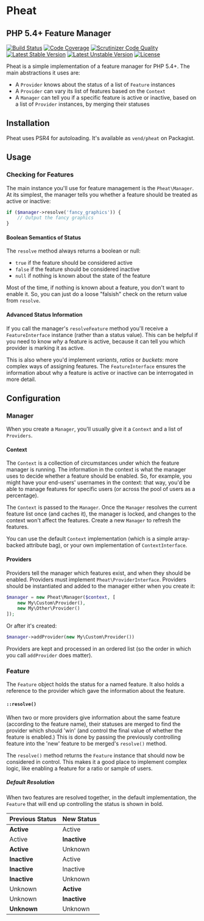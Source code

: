 # Pheat

## PHP 5.4+ Feature Manager

[![Build Status](https://travis-ci.org/vend/pheat.svg?branch=master)](https://travis-ci.org/vend/pheat)
[![Code Coverage](https://scrutinizer-ci.com/g/vend/pheat/badges/coverage.png?b=master&s=704647138ef760ac320f01d0eb40231f9a4082c3)](https://scrutinizer-ci.com/g/vend/pheat/?branch=master)
[![Scrutinizer Code Quality](https://scrutinizer-ci.com/g/vend/pheat/badges/quality-score.png?b=master&s=7f41f355e36b0f7a733a6291ecac525abc752ed8)](https://scrutinizer-ci.com/g/vend/pheat/?branch=master)
[![Latest Stable Version](https://poser.pugx.org/vend/pheat/v/stable.svg)](https://packagist.org/packages/vend/pheat)
[![Latest Unstable Version](https://poser.pugx.org/vend/pheat/v/unstable.svg)](https://packagist.org/packages/vend/pheat)
[![License](https://poser.pugx.org/vend/pheat/license.svg)](https://packagist.org/packages/vend/pheat)

Pheat is a simple implementation of a feature manager for PHP 5.4+. The main abstractions it uses are:

* A `Provider` knows about the status of a list of `Feature` instances
* A `Provider` can vary its list of features based on the `Context`
* A `Manager` can tell you if a specific feature is active or inactive, based on a list of `Provider` instances, by merging their statuses

## Installation

Pheat uses PSR4 for autoloading. It's available as `vend/pheat` on Packagist.

## Usage

### Checking for Features

The main instance you'll use for feature management is the `Pheat\Manager`. At its simplest, the manager tells you whether a feature should be treated as active or inactive:

```php
if ($manager->resolve('fancy_graphics')) {
    // Output the fancy graphics
}
```

#### Boolean Semantics of Status

The `resolve` method always returns a boolean or null:
 * `true` if the feature should be considered active
 * `false` if the feature should be considered inactive
 * `null` if nothing is known about the state of the feature

Most of the time, if nothing is known about a feature, you don't want to enable it. So, you can just do a loose "falsish" check on the return value from `resolve`.


#### Advanced Status Information

If you call the manager's `resolveFeature` method you'll receive a `FeatureInterface` instance (rather than a status value). This can be helpful if you need to know *why* a feature is active, because it can tell you which provider is marking it as active.

This is also where you'd implement *variants*, *ratios* or *buckets*: more complex ways of assigning features. The `FeatureInterface` ensures the information about why a feature is active or inactive can be interrogated in more detail.

## Configuration

### Manager

When you create a `Manager`, you'll usually give it a `Context` and a list of `Providers`.

#### Context

The `Context` is a collection of circumstances under which the feature manager is running. The information in the context is what the manager uses to decide whether a feature should be enabled. So, for example, you might have your end-users' usernames in the context: that way, you'd be able to manage features for specific users (or across the pool of users as a percentage).

The `Context` is passed to the `Manager`. Once the `Manager` resolves the current feature list once (and caches it), the manager is locked, and changes to the context won't affect the features. Create a new `Manager` to refresh the features.

You can use the default `Context` implementation (which is a simple array-backed attribute bag), or your own implementation of `ContextInterface`.

#### Providers

Providers tell the manager which features exist, and when they should be enabled. Providers must implement `Pheat\ProviderInterface`. Providers should be instantiated and added to the manager either when you create it:

```php
$manager = new Pheat\Manager($context, [
    new My\Custom\Provider(),
    new My\Other\Provider()
]);
```

Or after it's created:

```php
$manager->addProvider(new My\Custom\Provider())
```

Providers are kept and processed in an ordered list (so the order in which you call `addProvider` does matter).

### Feature

The `Feature` object holds the status for a named feature. It also holds a reference to the provider which gave the information about the feature.

#### `::resolve()`

When two or more providers give information about the same feature (according to the feature name), their statuses are merged to find the provider which should 'win' (and control the final value of whether the feature is enabled.) This is done by passing the previously controlling feature into the 'new' feature to be merged's `resolve()` method.

The `resolve()` method returns the `Feature` instance that should now be considered in control. This makes it a good place to implement complex logic, like enabling a feature for a ratio or sample of users.

##### Default Resolution

When two features are resolved together, in the default implementation, the `Feature` that will end up controlling the status is shown in bold.

Previous Status | New Status
------------ | -------------
**Active**   | Active
Active       | **Inactive**
**Active**   | Unknown
**Inactive** | Active
**Inactive** | Inactive
**Inactive** | Unknown
Unknown      | **Active**
Unknown      | **Inactive**
**Unknown**  | Unknown
